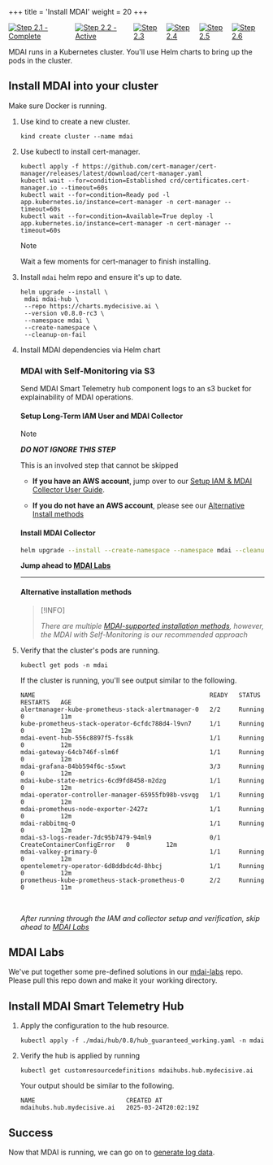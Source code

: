 +++
title = 'Install MDAI'
weight = 20
+++


<div style="align-items: center; display: flex; justify-content: center;">
  <a href="/quickstart">
    <img src="../stepper/2.1.png" alt="Step 2.1 - Complete">
  </a>
  <a href="#">
    <img src="../stepper/2.2.png" alt="Step 2.2 - Active">
  </a>
  <a href="../pipelines">
    <img src="../stepper/2.3.png" alt="Step 2.3">
  </a>
  <a href="../collect">
    <img src="../stepper/2.4.png" alt="Step 2.4">
  </a>
  <a href="../dashboard">
    <img src="../stepper/2.5.png" alt="Step 2.5">
  </a>
  <a href="../filter">
    <img src="../stepper/2.6.png" alt="Step 2.6">
  </a>
</div>


MDAI runs in a Kubernetes cluster. You'll use Helm charts to bring up the pods in the cluster.

## Install MDAI into your cluster

Make sure Docker is running.

1. Use kind to create a new cluster.
    ```
    kind create cluster --name mdai
    ```

2. Use kubectl to install cert-manager.
    ```
    kubectl apply -f https://github.com/cert-manager/cert-manager/releases/latest/download/cert-manager.yaml
    kubectl wait --for=condition=Established crd/certificates.cert-manager.io --timeout=60s
    kubectl wait --for=condition=Ready pod -l app.kubernetes.io/instance=cert-manager -n cert-manager --timeout=60s
    kubectl wait --for=condition=Available=True deploy -l app.kubernetes.io/instance=cert-manager -n cert-manager --timeout=60s
    ```
   > [!NOTE]
   > Wait a few moments for cert-manager to finish installing.

3. Install `mdai` helm repo and ensure it's up to date.
    ```
   helm upgrade --install \
     mdai mdai-hub \
     --repo https://charts.mydecisive.ai \
     --version v0.8.0-rc3 \
     --namespace mdai \
     --create-namespace \
     --cleanup-on-fail
   ```

5. Install MDAI dependencies via Helm chart

    ### MDAI with Self-Monitoring via S3

    Send MDAI Smart Telemetry hub component logs to an s3 bucket for explainability of MDAI operations.

    #### Setup Long-Term IAM User and MDAI Collector

    >[!NOTE]
    >
    >***DO NOT IGNORE THIS STEP***
    >
    >This is an involved step that cannot be skipped
    >
    >* **If you have an AWS account**, jump over to our [Setup IAM & MDAI Collector User Guide](./aws/setup_iam_longterm_user_s3.md).
    >
    >* **If you do not have an AWS account**, please see our [Alternative Install methods](./installMethods.md)


    #### Install MDAI Collector

    ```sh
    helm upgrade --install --create-namespace --namespace mdai --cleanup-on-fail --wait-for-jobs mdai mdai/mdai-hub --version v0.8.0-dev
    ```

    **Jump ahead to [MDAI Labs](#mdai-labs)**

    ---

    #### Alternative installation methods

    >[!INFO]
    >
    >*There are multiple [MDAI-supported installation methods](./installMethods.md), however, the MDAI with Self-Monitoring is our recommended approach*



6. Verify that the cluster's pods are running.
    ```
    kubectl get pods -n mdai
    ```

    If the cluster is running, you'll see output similar to the following.

    ```
    NAME                                                READY   STATUS                       RESTARTS   AGE
    alertmanager-kube-prometheus-stack-alertmanager-0   2/2     Running                      0          11m
    kube-prometheus-stack-operator-6cfdc788d4-l9vn7     1/1     Running                      0          12m
    mdai-event-hub-556c8897f5-fss8k                     1/1     Running                      0          12m
    mdai-gateway-64cb746f-slm6f                         1/1     Running                      0          12m
    mdai-grafana-84bb594f6c-s5xwt                       3/3     Running                      0          12m
    mdai-kube-state-metrics-6cd9fd8458-m2dzg            1/1     Running                      0          12m
    mdai-operator-controller-manager-65955fb98b-vsvqg   1/1     Running                      0          12m
    mdai-prometheus-node-exporter-2427z                 1/1     Running                      0          12m
    mdai-rabbitmq-0                                     1/1     Running                      0          12m
    mdai-s3-logs-reader-7dc95b7479-94ml9                0/1     CreateContainerConfigError   0          12m
    mdai-valkey-primary-0                               1/1     Running                      0          12m
    opentelemetry-operator-6d8ddbdc4d-8hbcj             1/1     Running                      0          12m
    prometheus-kube-prometheus-stack-prometheus-0       2/2     Running                      0          11m
    ```

    <br />


    *After running through the IAM and collector setup and verification, skip ahead to [MDAI Labs](#mdai-labs)*


## MDAI Labs

We've put together some pre-defined solutions in our [mdai-labs](https://github.com/DecisiveAI/configs/blob/main/mdaihub_config.yaml) repo. Please pull this repo down and make it your working directory.

## Install MDAI Smart Telemetry Hub

1. Apply the configuration to the hub resource.
    ```
    kubectl apply -f ./mdai/hub/0.8/hub_guaranteed_working.yaml -n mdai
    ```

2. Verify the hub is applied by running

    ```
    kubectl get customresourcedefinitions mdaihubs.hub.mydecisive.ai
    ```

    Your output should be similar to the following.
    ```
    NAME                         CREATED AT
    mdaihubs.hub.mydecisive.ai   2025-03-24T20:02:19Z
    ```


## Success

Now that MDAI is running, we can go on to [generate log data](pipelines.html).

